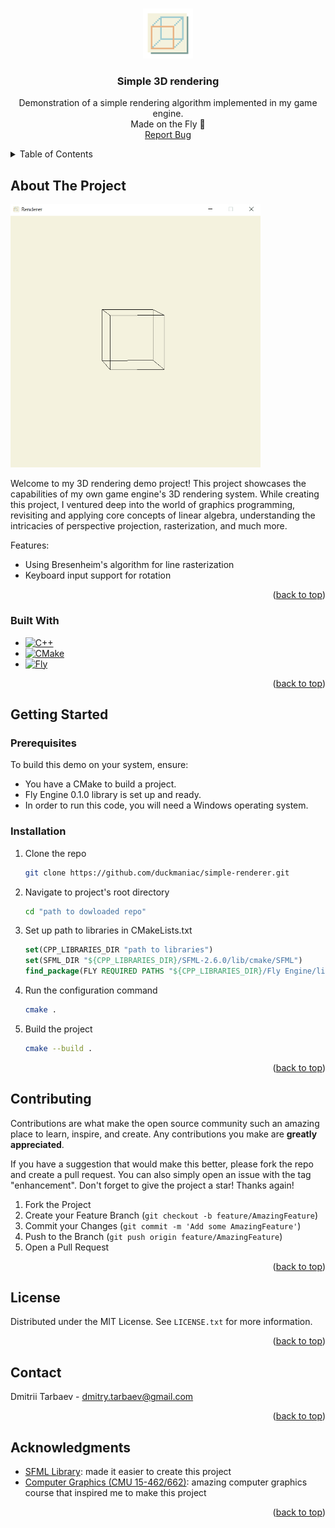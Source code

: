 <a name="readme-top"></a>

<!-- PROJECT LOGO -->
<br />
<div align="center">
  <a href="https://github.com/duckmaniac/simple-renderer">
    <img src="assets/icon.png" alt="Logo" width="80" height="80">
  </a>

  <h3 align="center">Simple 3D rendering</h3>

  <p align="center">
    Demonstration of a simple rendering algorithm implemented in my game engine.
    <br />
    Made on the Fly 🚀
    <br />
    <a href="https://github.com/duckmaniac/simple-renderer/issues">Report Bug</a>
  </p>
</div>

<!-- TABLE OF CONTENTS -->
<details>
  <summary>Table of Contents</summary>
  <ol>
    <li>
      <a href="#about-the-project">About The Project</a>
      <ul>
        <li><a href="#built-with">Built With</a></li>
      </ul>
    </li>
    <li>
      <a href="#getting-started">Getting Started</a>
      <ul>
        <li><a href="#prerequisites">Prerequisites</a></li>
        <li><a href="#installation">Installation</a></li>
      </ul>
    </li>
    <li><a href="#contributing">Contributing</a></li>
    <li><a href="#license">License</a></li>
    <li><a href="#contact">Contact</a></li>
    <li><a href="#acknowledgments">Acknowledgments</a></li>
  </ol>
</details>

<!-- ABOUT THE PROJECT -->
## About The Project

<a href="https://github.com/duckmaniac/simple-renderer">
  <img src="assets/demo.gif" alt="Demonstration" width="400px">
</a>

Welcome to my 3D rendering demo project! This project showcases the capabilities of my own game engine's 3D rendering system. While creating this project, I ventured deep into the world of graphics programming, revisiting and applying core concepts of linear algebra, understanding the intricacies of perspective projection, rasterization, and much more.

Features:
* Using Bresenheim's algorithm for line rasterization
* Keyboard input support for rotation

<p align="right">(<a href="#readme-top">back to top</a>)</p>



### Built With

* [![C++][cpp]][cpp-url]
* [![CMake][cmake]][cmake-url]
* [![Fly][fly]][fly-url]

<p align="right">(<a href="#readme-top">back to top</a>)</p>



<!-- GETTING STARTED -->
## Getting Started

### Prerequisites

To build this demo on your system, ensure:

* You have a CMake to build a project.
* Fly Engine 0.1.0 library is set up and ready.
* In order to run this code, you will need a Windows operating system.

### Installation

1. Clone the repo
   ```sh
   git clone https://github.com/duckmaniac/simple-renderer.git
   ```
2. Navigate to project's root directory
   ```sh
   cd "path to dowloaded repo"
   ```
3. Set up path to libraries in CMakeLists.txt
   ```cmake
   set(CPP_LIBRARIES_DIR "path to libraries")
   set(SFML_DIR "${CPP_LIBRARIES_DIR}/SFML-2.6.0/lib/cmake/SFML")
   find_package(FLY REQUIRED PATHS "${CPP_LIBRARIES_DIR}/Fly Engine/lib/cmake")
   ```
4. Run the configuration command
   ```sh
   cmake .
   ```
5. Build the project
   ```sh
   cmake --build .
   ```

<p align="right">(<a href="#readme-top">back to top</a>)</p>



<!-- CONTRIBUTING -->
## Contributing

Contributions are what make the open source community such an amazing place to learn, inspire, and create. Any contributions you make are **greatly appreciated**.

If you have a suggestion that would make this better, please fork the repo and create a pull request. You can also simply open an issue with the tag "enhancement".
Don't forget to give the project a star! Thanks again!

1. Fork the Project
2. Create your Feature Branch (`git checkout -b feature/AmazingFeature`)
3. Commit your Changes (`git commit -m 'Add some AmazingFeature'`)
4. Push to the Branch (`git push origin feature/AmazingFeature`)
5. Open a Pull Request

<p align="right">(<a href="#readme-top">back to top</a>)</p>



<!-- LICENSE -->
## License
Distributed under the MIT License. See `LICENSE.txt` for more information.

<p align="right">(<a href="#readme-top">back to top</a>)</p>



<!-- CONTACT -->
## Contact

Dmitrii Tarbaev - dmitry.tarbaev@gmail.com

<p align="right">(<a href="#readme-top">back to top</a>)</p>



<!-- ACKNOWLEDGMENTS -->
## Acknowledgments

* [SFML Library](https://www.sfml-dev.org/): made it easier to create this project
* [Computer Graphics (CMU 15-462/662)](https://www.youtube.com/watch?v=W6yEALqsD7k&list=PL9_jI1bdZmz2emSh0UQ5iOdT2xRHFHL7E): amazing computer graphics course that inspired me to make this project
  
<p align="right">(<a href="#readme-top">back to top</a>)</p>



<!-- MARKDOWN LINKS & IMAGES -->
[cpp]: https://img.shields.io/badge/c++-%2300599C.svg?style=for-the-badge&logo=c%2B%2B&logoColor=white
[cmake]: https://img.shields.io/static/v1?style=for-the-badge&message=CMake&color=064F8C&logo=CMake&logoColor=FFFFFF&label=
[fly]: https://img.shields.io/badge/0.1.0-%20%23fc74ac?label=FLY&labelColor=%23fc74ac&color=%23fcf42c
[cpp-url]: https://cplusplus.com/
[cmake-url]: https://cmake.org/
[fly-url]: https://github.com/duckmaniac/fly-engine
